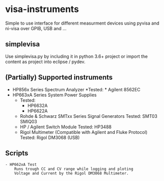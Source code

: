 # visa-instruments
Simple to use interface for different measurment devices using pyvisa and ni-visa over GPIB, USB and ...

## simplevisa
Use simplevisa.py by including it in python 3.6+ project or import the content as project into eclipse / pydev.

## (Partially) Supported instruments
* HP856x Series Spectrum Analyzer 
	*Tested:
		* Agilent 8562EC
* HP663xA Series System Power Supplies 
	* Tested:
		* HP6632A
		* HP6622A
	- Rohde & Schwarz SMTxx Series Signal Generators
		Tested:
			SMT03
			SMIQ03
	- HP / Agilent Switch Module
		Tested:
			HP3488 
	- Rigol Multimeter (Compatible with Agilent and Fluke Protocol)
		Tested:
			Rigol DM3068 (USB)


## Scripts
	- HP662xA Test 
		Runs trough CC and CV range while logging and ploting 			
		Voltage and Current by the Rigol DM3068 Multimeter.
